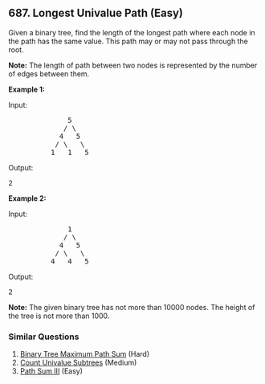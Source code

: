 <!--|This file generated by command(leetcode description); DO NOT EDIT.    |-->
<!--+----------------------------------------------------------------------+-->
<!--|@author    Openset <openset.wang@gmail.com>                           |-->
<!--|@link      https://github.com/openset                                 |-->
<!--|@home      https://github.com/openset/leetcode                        |-->
<!--+----------------------------------------------------------------------+-->

## 687. Longest Univalue Path (Easy)

<p>Given a binary tree, find the length of the longest path where each node in the path has the same value. This path may or may not pass through the root.</p>

<p><b>Note:</b> The length of path between two nodes is represented by the number of edges between them.</p>

<p>
<b>Example 1:</b>
</p>


<p>
Input:
<pre>
              5
             / \
            4   5
           / \   \
          1   1   5
</pre>
</p>

<p>
Output:
<pre>
2
</pre>
</p>

<p>
<b>Example 2:</b>
</p>


<p>
Input:
<pre>
              1
             / \
            4   5
           / \   \
          4   4   5
</pre>
</p>

<p>
Output:
<pre>
2
</pre>
</p>

<p><b>Note:</b>
The given binary tree has not more than 10000 nodes.  The height of the tree is not more than 1000.
</p>

### Similar Questions
  1. [Binary Tree Maximum Path Sum](https://github.com/openset/leetcode/tree/master/problems/binary-tree-maximum-path-sum) (Hard)
  1. [Count Univalue Subtrees](https://github.com/openset/leetcode/tree/master/problems/count-univalue-subtrees) (Medium)
  1. [Path Sum III](https://github.com/openset/leetcode/tree/master/problems/path-sum-iii) (Easy)
